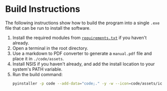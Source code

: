 # Build Instructions

The following instructions show how to build the program into a single `.exe`
file that can be run to install the software.

1. Install the required modules from [`requirements.txt`](requirements.txt) if
   you haven't already.
2. Open a terminal in the root directory.
3. Use a markdown to PDF converter to generate a `manual.pdf` file and place it
   in `./code/assets`.
4. Install NSIS if you haven't already, and add the install location to your
   system's PATH variable.
5. Run the build command:
   ```sh
   pyinstaller -p code --add-data="code;." -y -w --icon=code/assets/icon.ico code/main.py; makensis installer.nsi
   ```
